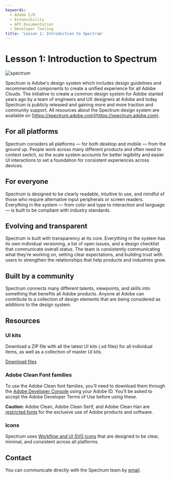 ```yaml
---
keywords:
  - Adobe I/O
  - Extensibility
  - API Documentation
  - Developer Tooling
title: 'Lesson 1: Introduction to Spectrum'
---
```


# Lesson 1: Introduction to Spectrum

![spectrum](https://opensource.adobe.com/spectrum-css/images/spectrum-css_illustration_desktop.png)

Spectrum is Adobe's design system which includes design guidelines and recommended components to create a unified experience for all Adobe Clouds. 
The initiative to create a common design system for Adobe started years ago by a team of engineers and UX designers at Adobe and 
today Spectrum is publicly released and gaining more and more traction and community support. 
All resources about the Spectrum design system are available on [https://spectrum.adobe.com](https://spectrum.adobe.com).

## For all platforms

Spectrum considers all platforms — for both desktop and mobile — from the ground up. 
People work across many different products and often need to context switch, so the scale system accounts for better legibility and easier UI interactions to set a foundation for consistent experiences across devices.

## For everyone

Spectrum is designed to be clearly readable, intuitive to use, and mindful of those who require alternative input peripherals or screen readers. 
Everything in the system — from color and type to interaction and language — is built to be compliant with industry standards.

## Evolving and transparent

Spectrum is built with transparency at its core. Everything in the system has its own individual versioning, a list of open issues, and a design checklist that communicate overall status. 
The team is consistently communicating what they’re working on, setting clear expectations, and building trust with users to strengthen the relationships that help products and industries grow.

## Built by a community

Spectrum connects many different talents, viewpoints, and skills into something that benefits all Adobe products. 
Anyone at Adobe can contribute to a collection of design elements that are being considered as additions to the design system.

## Resources

### UI kits

Download a ZIP file with all the latest UI kits (.xd files) for all individual items, as well as a collection of master UI kits. 

[Download files](https://spectrum.adobe.com/static/UI-Kits/Spectrum-UI-Kits.zip)

### Adobe Clean Font families

To use the Adobe Clean font families, you’ll need to download them through the [Adobe Developer Console](https://console.adobe.io/downloads/) using your Adobe ID. 
You’ll be asked to accept the Adobe Developer Terms of Use before using these.

**Caution:** Adobe Clean, Adobe Clean Serif, and Adobe Clean Han are [restricted fonts](https://www.adobe.com/products/type/font-licensing/restricted-fonts.html) for the exclusive use of Adobe products and software.


### Icons

Spectrum uses [Workflow and UI SVG icons](https://spectrum.adobe.com/page/icons/) that are designed to be clear, minimal, and consistent across all platforms.

## Contact

You can communicate directly with the Spectrum team by [email](mailto:spectrum@adobe.com).   

